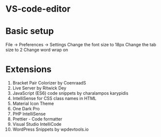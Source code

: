 # VS-code-editor
# Basic setup
  File -> Preferences -> Settings
  Change the font size to 18px
  Change the tab size to 2
  Change word wrap on
  
# Extensions
1. Bracket Pair Colorizer by CoenraadS
2. Live Server by Ritwick Dey
3. JavaScript (ES6) code snippets by charalampos karypidis
4. IntelliSense for CSS class names in HTML
5. Material Icon Theme
6. One Dark Pro
7. PHP IntelliSense
8. Prettier - Code formatter
9. Visual Studio IntelliCode
10. WordPress Snippets by wpdevtools.io
